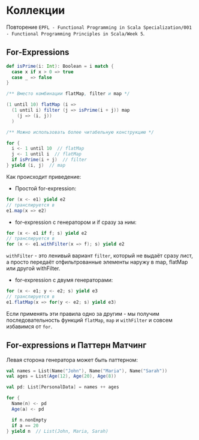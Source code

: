 # Коллекции

Повторение `EPFL - Functional Programming in Scala Specialization/001 - Functional Programming Principles in Scala/Week 5`.

## For-Expressions

```scala
def isPrime(i: Int): Boolean = i match {
  case x if x > 0 => true
  case _ => false
}

/** Вместо комбинации flatMap, filter и map */

(1 until 10) flatMap (i =>
  (1 until i) filter (j => isPrime(i + j)) map
    (j => (i, j))
  )

/** Можно использовать более читабельную конструкцию */

for {
  i <- 1 until 10  // flatMap
  j <- 1 until i  // flatMap
  if isPrime(i + j)  // filter
} yield (i, j)  // map

```

Как происходит приведение:

- Простой for-expression:

```scala
for (x <- e1) yield e2
// транслируется в 
e1.map(x => e2)
```

- for-expression с генератором и if сразу за ним:

```scala
for (x <- e1 if f; s) yield e2
// транслируется в
for (x <- e1.withFilter(x => f); s) yield e2
```

`withFilter` - это ленивый вариант `filter`, который не выдаёт сразу лист, а просто передаёт отфильтрованные элементы наружу в map, flatMap или другой withFilter.

- for-expression с двумя генераторами:

```scala
for (x <- e1; y <- e2; s) yield e3
// транслируется в 
e1.flatMap(x => for(y <- e2; s) yield e3)
```

Если применять эти правила одно за другим - мы получим последовательность функций `flatMap`, `map` и `withFilter` и совсем избавимся от `for`.


## For-expressions и Паттерн Матчинг

Левая сторона генератора может быть паттерном:

```scala
val names = List(Name("John"), Name("Maria"), Name("Sarah"))
val ages = List(Age(12), Age(20), Age(8))

val pd: List[PersonalData] = names ++ ages

for {
  Name(n) <- pd
  Age(a) <- pd

  if n.nonEmpty
  if a == 20
} yield n  // List(John, Maria, Sarah)
```
